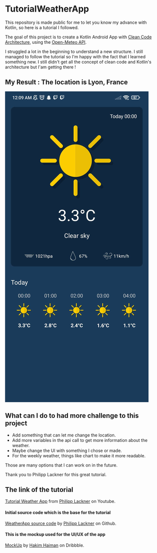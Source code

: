 # TutorialWeatherApp
This repository is made public for me to let you know my advance with Kotlin, so here is a tutorial I followed.

The goal of this project is to create a Kotlin Android App with [Clean Code Architecture](https://blog.cleancoder.com/uncle-bob/2012/08/13/the-clean-architecture.html), using the [Open-Meteo API](https://open-meteo.com/).

I struggled a lot in the beginning to understand a new structure.
I still managed to follow the tutorial so I'm happy with the fact that I learned something new.
I still didn't get all the concept of clean code and Kotlin's architecture but I'am getting there !

## My Result : The location is Lyon, France
![img.png](img.png)

## What can I do to had more challenge to this project
- Add something that can let me change the location.
- Add more variables in the api call to get more information about the weather.
- Maybe change the UI with something I chose or made.
- For the weekly weather, things like chart to make it more readable.

Those are many options that I can work on in the future.

Thank you to Philipp Lackner for this great tutorial.

## The link of the tutorial
[Tutorial Weather App](https://www.youtube.com/watch?v=eAbKK7JNxCE&t=935s) from [Philipp Lackner](https://www.youtube.com/@PhilippLackner) on Youtube.

#### Initial source code which is the base for the tutorial
[WeatherApp source code](https://github.com/philipplackner/WeatherApp/tree/master) by [Philipp Lackner](https://github.com/philipplackner) on Github.

#### This is the mockup used for the UI/UX of the app
[MockUp](https://dribbble.com/shots/17998271-Cuacane-Weather-App) by [Hakim Haiman](https://dribbble.com/mochamadhakim) on Dribbble.


